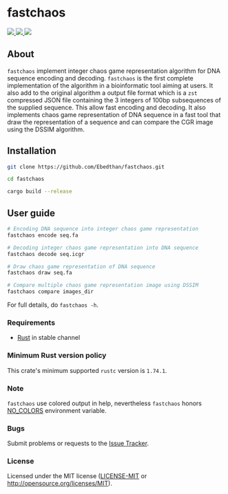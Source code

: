 # fastchaos
<a href="https://github.com/Ebedthan/fastchaos/actions?query=workflow%3A%22Continuous+Integration%22">
    <img src="https://img.shields.io/github/actions/workflow/status/Ebedthan/fastchaos/ci.yml?style=flat&logo=GitHub%20Actions&branch=main">
</a>
<a href="https://codecov.io/gh/Ebedthan/fastchaos">
    <img src="https://codecov.io/gh/Ebedthan/fastchaos/branch/main/graph/badge.svg?token=K7VN5TH6EZ"/>
</a>
<a href="https://github.com/Ebedthan/fastchaos/blob/master/LICENSE">
    <img src="https://img.shields.io/badge/license-MIT-blue?style=flat">
</a>
<br/>

## About
`fastchaos` implement integer chaos game representation algorithm for DNA sequence encoding and decoding. `fastchaos` is the first complete implementation of the algorithm in a bioinformatic tool aiming at users. It also add to the original algorithm a output file format which is a `zst` compressed JSON file containing the 3 integers of 100bp subsequences of the supplied sequence. This allow fast encoding and decoding.
It also implements chaos game representation of DNA sequence in a fast tool that draw the representation of a sequence and can compare the CGR image using the DSSIM algorithm.

## Installation

```bash
git clone https://github.com/Ebedthan/fastchaos.git

cd fastchaos

cargo build --release
```

## User guide

```bash
# Encoding DNA sequence into integer chaos game representation
fastchaos encode seq.fa

# Decoding integer chaos game representation into DNA sequence
fastchaos decode seq.icgr

# Draw chaos game representation of DNA sequence
fastchaos draw seq.fa

# Compare multiple chaos game representation image using DSSIM
fastchaos compare images_dir
```

For full details, do `fastchaos -h`.

### Requirements
- [Rust](https://rust-lang.org) in stable channel


### Minimum Rust version policy
This crate's minimum supported `rustc` version is `1.74.1`.


### Note
`fastchaos` use colored output in help, nevertheless `fastchaos` honors [NO_COLORS](https://no-color.org/) environment variable.


### Bugs
Submit problems or requests to the [Issue Tracker](https://github.com/Ebedthan/fastchaos/issues).


### License
Licensed under the MIT license ([LICENSE-MIT](LICENSE-MIT) or http://opensource.org/licenses/MIT).
